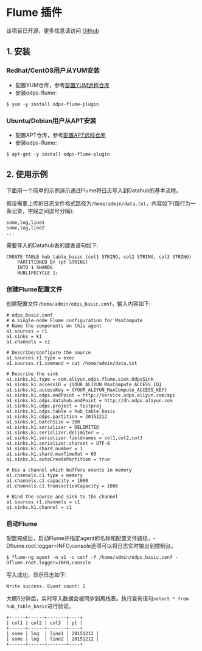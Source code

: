 # Flume 插件


该项目已开源，更多信息请访问 [Github](https://github.com/aliyun/aliyun-odps-flume-plugin)


## 1. 安装
### Redhat/CentOS用户从YUM安装

- 配置YUM仓库，参考[配置YUM远程仓库](http://repo.aliyun.com/#yum)
- 安装odps-flume: 

```
$ yum -y install odps-flume-plugin
```

### Ubuntu/Debian用户从APT安装

- 配置APT仓库，参考[配置APT远程仓库](http://repo.aliyun.com/#apt)
- 安装odps-flume: 

```
$ apt-get -y install odps-flume-plugin
```

## 2. 使用示例

下面用一个简单的示例演示通过Flume将日志导入到Datahub的基本流程。

假设需要上传的日志文件格式路径为`/home/admin/data.txt`，内容如下(每行为一条记录，字段之间逗号分隔):

```
some,log,line1
some,log,line2
...
```
需要导入的Datahub表的建表语句如下:

```
CREATE TABLE hub_table_basic (col1 STRING, col2 STRING, col3 STRING) 
    PARTITIONED BY (pt STRING)
    INTO 1 SHARDS
    HUBLIFECYCLE 1;
```

### 创建Flume配置文件

创建配置文件`/home/admin/odps_basic.conf`，输入内容如下:

```
# odps_basic.conf
# A single-node Flume configuration for MaxCompute
# Name the components on this agent
a1.sources = r1
a1.sinks = k1
a1.channels = c1

# Describe/configure the source
a1.sources.r1.type = exec
a1.sources.r1.command = cat /home/admin/data.txt

# Describe the sink
a1.sinks.k1.type = com.aliyun.odps.flume.sink.OdpsSink
a1.sinks.k1.accessID = {YOUR_ALIYUN_MaxCompute_ACCESS_ID}
a1.sinks.k1.accessKey = {YOUR_ALIYUN_MaxCompute_ACCESS_KEY}
a1.sinks.k1.odps.endPoint = http://service.odps.aliyun.com/api
a1.sinks.k1.odps.datahub.endPoint = http://dh.odps.aliyun.com
a1.sinks.k1.odps.project = testproj
a1.sinks.k1.odps.table = hub_table_basic
a1.sinks.k1.odps.partition = 20151212
a1.sinks.k1.batchSize = 100
a1.sinks.k1.serializer = DELIMITED
a1.sinks.k1.serializer.delimiter = ,
a1.sinks.k1.serializer.fieldnames = col1,col2,col3
a1.sinks.k1.serializer.charset = UTF-8
a1.sinks.k1.shard.number = 1
a1.sinks.k1.shard.maxTimeOut = 60
a1.sinks.k1.autoCreatePartition = true

# Use a channel which buffers events in memory
a1.channels.c1.type = memory
a1.channels.c1.capacity = 1000
a1.channels.c1.transactionCapacity = 1000

# Bind the source and sink to the channel
a1.sources.r1.channels = c1
a1.sinks.k1.channel = c1
```

### 启动Flume

配置完成后，启动Flume并指定agent的名称和配置文件路径，-Dflume.root.logger=INFO,console选项可以将日志实时输出到控制台。

```
$ flume-ng agent -n a1 -c conf -f /home/admin/odps_basic.conf -Dflume.root.logger=INFO,console
```

写入成功，显示日志如下:

```
Write success. Event count: 2
```

大概5分钟后，实时导入数据会被同步到离线表。执行查询语句`select * from hub_table_basic`进行验证。

```
+------+------+-------+----+
| col1 | col2 | col3  | pt |
+------+------+-------+----+
| some | log  | line1 | 20151212 |
| some | log  | line2 | 20151212 |
+------+------+-------+----+
```

